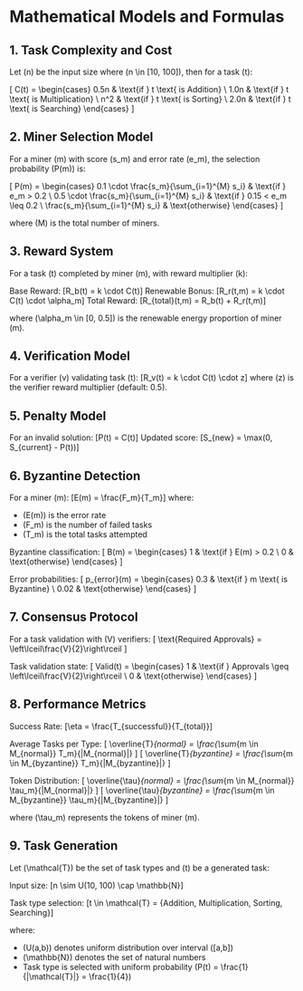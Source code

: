# Mathematical Models and Formulas

## 1. Task Complexity and Cost
Let \(n\) be the input size where \(n \in [10, 100]\), then for a task \(t\):

\[
C(t) = \begin{cases}
0.5n & \text{if } t \text{ is Addition} \\
1.0n & \text{if } t \text{ is Multiplication} \\
n^2 & \text{if } t \text{ is Sorting} \\
2.0n & \text{if } t \text{ is Searching}
\end{cases}
\]

## 2. Miner Selection Model
For a miner \(m\) with score \(s_m\) and error rate \(e_m\), the selection probability \(P(m)\) is:

\[
P(m) = \begin{cases}
0.1 \cdot \frac{s_m}{\sum_{i=1}^{M} s_i} & \text{if } e_m > 0.2 \\
0.5 \cdot \frac{s_m}{\sum_{i=1}^{M} s_i} & \text{if } 0.15 < e_m \leq 0.2 \\
\frac{s_m}{\sum_{i=1}^{M} s_i} & \text{otherwise}
\end{cases}
\]

where \(M\) is the total number of miners.

## 3. Reward System
For a task \(t\) completed by miner \(m\), with reward multiplier \(k\):

Base Reward: \[R_b(t) = k \cdot C(t)\]
Renewable Bonus: \[R_r(t,m) = k \cdot C(t) \cdot \alpha_m\]
Total Reward: \[R_{total}(t,m) = R_b(t) + R_r(t,m)\]

where \(\alpha_m \in [0, 0.5]\) is the renewable energy proportion of miner \(m\).

## 4. Verification Model
For a verifier \(v\) validating task \(t\):
\[R_v(t) = k \cdot C(t) \cdot z\]
where \(z\) is the verifier reward multiplier (default: 0.5).

## 5. Penalty Model
For an invalid solution:
\[P(t) = C(t)\]
Updated score: \[S_{new} = \max(0, S_{current} - P(t))\]

## 6. Byzantine Detection
For a miner \(m\):
\[E(m) = \frac{F_m}{T_m}\]
where:
- \(E(m)\) is the error rate
- \(F_m\) is the number of failed tasks
- \(T_m\) is the total tasks attempted

Byzantine classification:
\[
B(m) = \begin{cases}
1 & \text{if } E(m) > 0.2 \\
0 & \text{otherwise}
\end{cases}
\]

Error probabilities:
\[
p_{error}(m) = \begin{cases}
0.3 & \text{if } m \text{ is Byzantine} \\
0.02 & \text{otherwise}
\end{cases}
\]

## 7. Consensus Protocol
For a task validation with \(V\) verifiers:
\[
\text{Required Approvals} = \left\lceil\frac{V}{2}\right\rceil
\]

Task validation state:
\[
Valid(t) = \begin{cases}
1 & \text{if } Approvals \geq \left\lceil\frac{V}{2}\right\rceil \\
0 & \text{otherwise}
\end{cases}
\]

## 8. Performance Metrics
Success Rate: \[\eta = \frac{T_{successful}}{T_{total}}\]

Average Tasks per Type:
\[
\overline{T}_{normal} = \frac{\sum_{m \in M_{normal}} T_m}{|M_{normal}|}
\]
\[
\overline{T}_{byzantine} = \frac{\sum_{m \in M_{byzantine}} T_m}{|M_{byzantine}|}
\]

Token Distribution:
\[
\overline{\tau}_{normal} = \frac{\sum_{m \in M_{normal}} \tau_m}{|M_{normal}|}
\]
\[
\overline{\tau}_{byzantine} = \frac{\sum_{m \in M_{byzantine}} \tau_m}{|M_{byzantine}|}
\]

where \(\tau_m\) represents the tokens of miner \(m\).

## 9. Task Generation
Let \(\mathcal{T}\) be the set of task types and \(t\) be a generated task:

Input size: \[n \sim U(10, 100) \cap \mathbb{N}\]

Task type selection: \[t \in \mathcal{T} = \{Addition, Multiplication, Sorting, Searching\}\]

where:
- \(U(a,b)\) denotes uniform distribution over interval \([a,b]\)
- \(\mathbb{N}\) denotes the set of natural numbers
- Task type is selected with uniform probability \(P(t) = \frac{1}{|\mathcal{T}|} = \frac{1}{4}\)